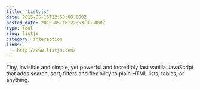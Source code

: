 ```yaml
---
title: "List.js"
date: 2015-05-16T22:53:00.000Z
posted_date: 2015-05-16T22:53:00.000Z
type: tool
slug: listjs
category: interaction
links:
  - http://www.listjs.com/
---
```

Tiny, invisible and simple, yet powerful and incredibly fast vanilla JavaScript that adds search, sort, filters and flexibility to plain HTML lists, tables, or anything.




